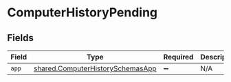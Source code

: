 # ComputerHistoryPending


## Fields

| Field                                                                                | Type                                                                                 | Required                                                                             | Description                                                                          |
| ------------------------------------------------------------------------------------ | ------------------------------------------------------------------------------------ | ------------------------------------------------------------------------------------ | ------------------------------------------------------------------------------------ |
| `app`                                                                                | [shared.ComputerHistorySchemasApp](../../models/shared/computerhistoryschemasapp.md) | :heavy_minus_sign:                                                                   | N/A                                                                                  |